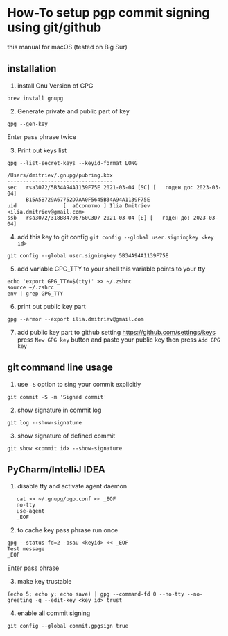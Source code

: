 # How-To setup pgp commit signing using git/github

this manual for macOS (tested on Big Sur)

## installation

1. install Gnu Version of GPG
```shell
brew install gnupg
```

2. Generate private and public part of key
```shell
gpg --gen-key
```
Enter pass phrase twice

3. Print out keys list
```shell
gpg --list-secret-keys --keyid-format LONG
```

```text
/Users/dmitriev/.gnupg/pubring.kbx
----------------------------------
sec   rsa3072/5B34A94A1139F75E 2021-03-04 [SC] [   годен до: 2023-03-04]
      B15A5B729A67752D7AA0F5645B34A94A1139F75E
uid               [  абсолютно ] Ilia Dmitriev <ilia.dmitriev@gmail.com>
ssb   rsa3072/318B84706760C3D7 2021-03-04 [E] [   годен до: 2023-03-04]
```

4. add this key to git config
`git config --global user.signingkey <key id>`
```shell
git config --global user.signingkey 5B34A94A1139F75E
```

5. add variable GPG_TTY to your shell
this variable points to your tty
```shell
echo 'export GPG_TTY=$(tty)' >> ~/.zshrc
source ~/.zshrc
env | grep GPG_TTY
```

6. print out public key part
```shell
gpg --armor --export ilia.dmitriev@gmail.com
```

7. add public key part to github setting
   https://github.com/settings/keys
   press `New GPG key` button and paste your public key
   then press `Add GPG key`


## git command line usage

1. use `-S` option to sing your commit explicitly
```shell
git commit -S -m 'Signed commit'
```

2. show signature in commit log
```shell
git log --show-signature
```

3. show signature of defined commit
```shell
git show <commit id> --show-signature
```

## PyCharm/IntelliJ IDEA

1. disable tty and activate agent daemon
```shell
   cat >> ~/.gnupg/pgp.conf << _EOF
   no-tty
   use-agent
   _EOF
```

2. to cache key pass phrase run once
```shell
gpg --status-fd=2 -bsau <keyid> << _EOF
Test message
_EOF
```
Enter pass phrase

3. make key trustable
```shell
(echo 5; echo y; echo save) | gpg --command-fd 0 --no-tty --no-greeting -q --edit-key <key id> trust
```

4. enable all commit signing
```shell
git config --global commit.gpgsign true
```
